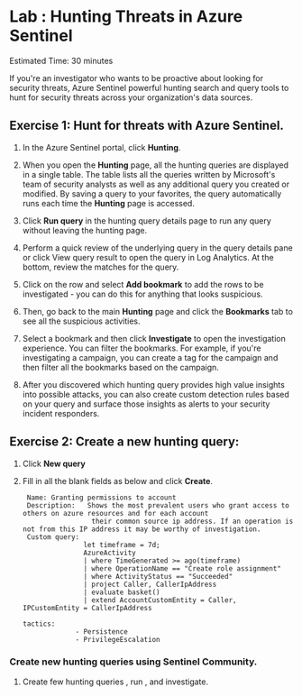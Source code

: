 # Lab :  Hunting Threats in Azure Sentinel

Estimated Time: 30 minutes


If you're an investigator who wants to be proactive about looking for security threats, 
Azure Sentinel powerful hunting search and query tools to hunt for security threats across your organization's data sources.

## Exercise 1: Hunt for threats with Azure Sentinel.

1. In the Azure Sentinel portal, click **Hunting**.

2. When you open the **Hunting** page, all the hunting queries are displayed in a single table.
 The table lists all the queries written by Microsoft's team of security analysts as well as any additional query you created or modified.
 By saving a query to your favorites, the query automatically runs each time the **Hunting** page is accessed.

3. Click **Run query** in the hunting query details page to run any query without leaving the hunting page.

4. Perform a quick review of the underlying query in the query details pane or click View query result to open the query in Log Analytics. At the bottom, review      the matches for the query.

5. Click on the row and select **Add bookmark** to add the rows to be investigated - you can do this for anything that looks suspicious.

6. Then, go back to the main **Hunting** page and click the **Bookmarks** tab to see all the suspicious activities.

7. Select a bookmark and then click **Investigate** to open the investigation experience. You can filter the bookmarks. For example, if you're investigating a        campaign, you can create a tag for the campaign and then filter all the bookmarks based on the campaign.

8. After you discovered which hunting query provides high value insights into possible attacks, you can also create custom detection rules based on your query and    surface those insights as alerts to your security incident responders.

## Exercise 2: Create a new hunting query:

1. Click **New query** 

2. Fill in all the blank fields as below and click **Create**.

        Name: Granting permissions to account
        Description:   Shows the most prevalent users who grant access to others on azure resources and for each account 
                        their common source ip address. If an operation is not from this IP address it may be worthy of investigation.
        Custom query: 
                      let timeframe = 7d;
                      AzureActivity
                      | where TimeGenerated >= ago(timeframe)
                      | where OperationName == "Create role assignment"
                      | where ActivityStatus == "Succeeded" 
                      | project Caller, CallerIpAddress
                      | evaluate basket()
                      | extend AccountCustomEntity = Caller, IPCustomEntity = CallerIpAddress
                      
       tactics:
                    - Persistence
                    - PrivilegeEscalation
                    
                    
### Create new hunting queries using Sentinel Community.

1. Create few hunting queries , run , and investigate. 

















